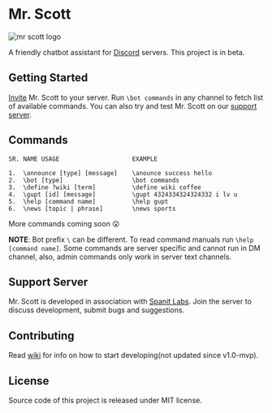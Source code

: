 # Mr. Scott

![mr scott logo](https://i.imgur.com/XfNjSIX.png)

A friendly chatbot assistant for [Discord](https://discordapp.com) servers. This project is in beta.

## Getting Started

[Invite](https://ap4gh.github.io/mr_scott/) Mr. Scott to your server. Run `\bot commands` in any channel to fetch list of available commands. You can also try and test Mr. Scott on our [support server](https://discord.gg/XnjpKkM).

## Commands

```
SR. NAME USAGE                    EXAMPLE

1.  \announce [type] [message]    \anounce success hello
2.  \bot [type]                   \bot commands
3.  \define ?wiki [term]          \define wiki coffee
4.  \gupt [id] [message]          \gupt 4324334324324332 i lv u
5.  \help [command name]          \help gupt
6.  \news [topic | phrase]        \news sports
```
More commands coming soon 😲

**NOTE**: Bot prefix `\` can be different. To read command manuals run `\help [command name]`. Some commands are server specific and cannot run in DM channel, also, admin commands only work in server text channels.

## Support Server

Mr. Scott is developed in association with [Spanit Labs](https://discord.gg/XnjpKkM). Join the server to discuss development, submit bugs and suggestions.

## Contributing

Read [wiki](https://github.com/ap4gh/mr_scott/wiki) for info on how to start developing(not updated since v1.0-mvp).

## License

Source code of this project is released under MIT license. 
